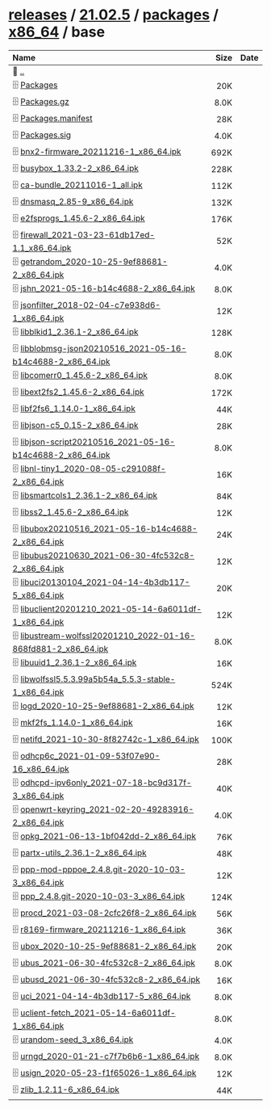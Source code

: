---
---

# [releases](/releases/) / [21.02.5](/releases/21.02.5/) / [packages](/releases/21.02.5/packages/) / [x86_64](/releases/21.02.5/packages/x86_64/) / base


| Name | Size | Date |
|:---|---:|---|
| 📁 [..](../) | | |
| 🗄️ [Packages](./Packages) | 20K | |
| 🗄️ [Packages.gz](./Packages.gz) | 8.0K | |
| 🗄️ [Packages.manifest](./Packages.manifest) | 28K | |
| 🗄️ [Packages.sig](./Packages.sig) | 4.0K | |
| 🗄️ [bnx2-firmware_20211216-1_x86_64.ipk](./bnx2-firmware_20211216-1_x86_64.ipk) | 692K | |
| 🗄️ [busybox_1.33.2-2_x86_64.ipk](./busybox_1.33.2-2_x86_64.ipk) | 228K | |
| 🗄️ [ca-bundle_20211016-1_all.ipk](./ca-bundle_20211016-1_all.ipk) | 112K | |
| 🗄️ [dnsmasq_2.85-9_x86_64.ipk](./dnsmasq_2.85-9_x86_64.ipk) | 132K | |
| 🗄️ [e2fsprogs_1.45.6-2_x86_64.ipk](./e2fsprogs_1.45.6-2_x86_64.ipk) | 176K | |
| 🗄️ [firewall_2021-03-23-61db17ed-1.1_x86_64.ipk](./firewall_2021-03-23-61db17ed-1.1_x86_64.ipk) | 52K | |
| 🗄️ [getrandom_2020-10-25-9ef88681-2_x86_64.ipk](./getrandom_2020-10-25-9ef88681-2_x86_64.ipk) | 4.0K | |
| 🗄️ [jshn_2021-05-16-b14c4688-2_x86_64.ipk](./jshn_2021-05-16-b14c4688-2_x86_64.ipk) | 8.0K | |
| 🗄️ [jsonfilter_2018-02-04-c7e938d6-1_x86_64.ipk](./jsonfilter_2018-02-04-c7e938d6-1_x86_64.ipk) | 12K | |
| 🗄️ [libblkid1_2.36.1-2_x86_64.ipk](./libblkid1_2.36.1-2_x86_64.ipk) | 128K | |
| 🗄️ [libblobmsg-json20210516_2021-05-16-b14c4688-2_x86_64.ipk](./libblobmsg-json20210516_2021-05-16-b14c4688-2_x86_64.ipk) | 8.0K | |
| 🗄️ [libcomerr0_1.45.6-2_x86_64.ipk](./libcomerr0_1.45.6-2_x86_64.ipk) | 8.0K | |
| 🗄️ [libext2fs2_1.45.6-2_x86_64.ipk](./libext2fs2_1.45.6-2_x86_64.ipk) | 172K | |
| 🗄️ [libf2fs6_1.14.0-1_x86_64.ipk](./libf2fs6_1.14.0-1_x86_64.ipk) | 44K | |
| 🗄️ [libjson-c5_0.15-2_x86_64.ipk](./libjson-c5_0.15-2_x86_64.ipk) | 28K | |
| 🗄️ [libjson-script20210516_2021-05-16-b14c4688-2_x86_64.ipk](./libjson-script20210516_2021-05-16-b14c4688-2_x86_64.ipk) | 8.0K | |
| 🗄️ [libnl-tiny1_2020-08-05-c291088f-2_x86_64.ipk](./libnl-tiny1_2020-08-05-c291088f-2_x86_64.ipk) | 16K | |
| 🗄️ [libsmartcols1_2.36.1-2_x86_64.ipk](./libsmartcols1_2.36.1-2_x86_64.ipk) | 84K | |
| 🗄️ [libss2_1.45.6-2_x86_64.ipk](./libss2_1.45.6-2_x86_64.ipk) | 12K | |
| 🗄️ [libubox20210516_2021-05-16-b14c4688-2_x86_64.ipk](./libubox20210516_2021-05-16-b14c4688-2_x86_64.ipk) | 24K | |
| 🗄️ [libubus20210630_2021-06-30-4fc532c8-2_x86_64.ipk](./libubus20210630_2021-06-30-4fc532c8-2_x86_64.ipk) | 12K | |
| 🗄️ [libuci20130104_2021-04-14-4b3db117-5_x86_64.ipk](./libuci20130104_2021-04-14-4b3db117-5_x86_64.ipk) | 20K | |
| 🗄️ [libuclient20201210_2021-05-14-6a6011df-1_x86_64.ipk](./libuclient20201210_2021-05-14-6a6011df-1_x86_64.ipk) | 12K | |
| 🗄️ [libustream-wolfssl20201210_2022-01-16-868fd881-2_x86_64.ipk](./libustream-wolfssl20201210_2022-01-16-868fd881-2_x86_64.ipk) | 8.0K | |
| 🗄️ [libuuid1_2.36.1-2_x86_64.ipk](./libuuid1_2.36.1-2_x86_64.ipk) | 16K | |
| 🗄️ [libwolfssl5.5.3.99a5b54a_5.5.3-stable-1_x86_64.ipk](./libwolfssl5.5.3.99a5b54a_5.5.3-stable-1_x86_64.ipk) | 524K | |
| 🗄️ [logd_2020-10-25-9ef88681-2_x86_64.ipk](./logd_2020-10-25-9ef88681-2_x86_64.ipk) | 12K | |
| 🗄️ [mkf2fs_1.14.0-1_x86_64.ipk](./mkf2fs_1.14.0-1_x86_64.ipk) | 16K | |
| 🗄️ [netifd_2021-10-30-8f82742c-1_x86_64.ipk](./netifd_2021-10-30-8f82742c-1_x86_64.ipk) | 100K | |
| 🗄️ [odhcp6c_2021-01-09-53f07e90-16_x86_64.ipk](./odhcp6c_2021-01-09-53f07e90-16_x86_64.ipk) | 28K | |
| 🗄️ [odhcpd-ipv6only_2021-07-18-bc9d317f-3_x86_64.ipk](./odhcpd-ipv6only_2021-07-18-bc9d317f-3_x86_64.ipk) | 40K | |
| 🗄️ [openwrt-keyring_2021-02-20-49283916-2_x86_64.ipk](./openwrt-keyring_2021-02-20-49283916-2_x86_64.ipk) | 4.0K | |
| 🗄️ [opkg_2021-06-13-1bf042dd-2_x86_64.ipk](./opkg_2021-06-13-1bf042dd-2_x86_64.ipk) | 76K | |
| 🗄️ [partx-utils_2.36.1-2_x86_64.ipk](./partx-utils_2.36.1-2_x86_64.ipk) | 48K | |
| 🗄️ [ppp-mod-pppoe_2.4.8.git-2020-10-03-3_x86_64.ipk](./ppp-mod-pppoe_2.4.8.git-2020-10-03-3_x86_64.ipk) | 12K | |
| 🗄️ [ppp_2.4.8.git-2020-10-03-3_x86_64.ipk](./ppp_2.4.8.git-2020-10-03-3_x86_64.ipk) | 124K | |
| 🗄️ [procd_2021-03-08-2cfc26f8-2_x86_64.ipk](./procd_2021-03-08-2cfc26f8-2_x86_64.ipk) | 56K | |
| 🗄️ [r8169-firmware_20211216-1_x86_64.ipk](./r8169-firmware_20211216-1_x86_64.ipk) | 36K | |
| 🗄️ [ubox_2020-10-25-9ef88681-2_x86_64.ipk](./ubox_2020-10-25-9ef88681-2_x86_64.ipk) | 20K | |
| 🗄️ [ubus_2021-06-30-4fc532c8-2_x86_64.ipk](./ubus_2021-06-30-4fc532c8-2_x86_64.ipk) | 8.0K | |
| 🗄️ [ubusd_2021-06-30-4fc532c8-2_x86_64.ipk](./ubusd_2021-06-30-4fc532c8-2_x86_64.ipk) | 16K | |
| 🗄️ [uci_2021-04-14-4b3db117-5_x86_64.ipk](./uci_2021-04-14-4b3db117-5_x86_64.ipk) | 8.0K | |
| 🗄️ [uclient-fetch_2021-05-14-6a6011df-1_x86_64.ipk](./uclient-fetch_2021-05-14-6a6011df-1_x86_64.ipk) | 8.0K | |
| 🗄️ [urandom-seed_3_x86_64.ipk](./urandom-seed_3_x86_64.ipk) | 4.0K | |
| 🗄️ [urngd_2020-01-21-c7f7b6b6-1_x86_64.ipk](./urngd_2020-01-21-c7f7b6b6-1_x86_64.ipk) | 8.0K | |
| 🗄️ [usign_2020-05-23-f1f65026-1_x86_64.ipk](./usign_2020-05-23-f1f65026-1_x86_64.ipk) | 12K | |
| 🗄️ [zlib_1.2.11-6_x86_64.ipk](./zlib_1.2.11-6_x86_64.ipk) | 44K | |

